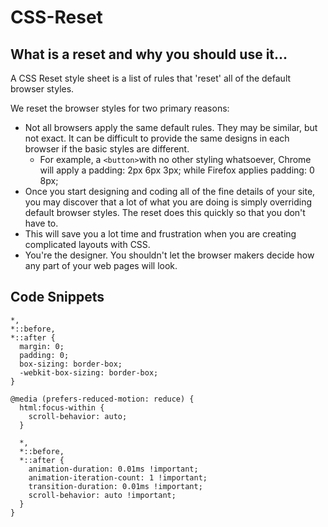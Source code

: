 # CSS-Reset

<h2>What is a reset and why you should use it...</h2>

<p>A CSS Reset style sheet is a list of rules that 'reset' all of the default browser styles.</p>

<p>We reset the browser styles for two primary reasons:</p>

- Not all browsers apply the same default rules. They may be similar, but not exact. It can be difficult to provide the same designs in each browser if the basic styles are different.
  - For example, a ```<button>```with no other styling whatsoever, Chrome will apply a padding: 2px 6px 3px; while Firefox applies padding: 0 8px;
- Once you start designing and coding all of the fine details of your site, you may discover that a lot of what you are doing is simply overriding default browser styles. The reset does this quickly so that you don't have to.
- This will save you a lot time and frustration when you are creating complicated layouts with CSS.
- You're the designer. You shouldn't let the browser makers decide how any part of your web pages will look.


<h2>Code Snippets</h2>

```
*,
*::before,
*::after {
  margin: 0;
  padding: 0;
  box-sizing: border-box;
  -webkit-box-sizing: border-box;
}
```
```
@media (prefers-reduced-motion: reduce) {
  html:focus-within {
    scroll-behavior: auto;
  }

  *,
  *::before,
  *::after {
    animation-duration: 0.01ms !important;
    animation-iteration-count: 1 !important;
    transition-duration: 0.01ms !important;
    scroll-behavior: auto !important;
  }
}
```
